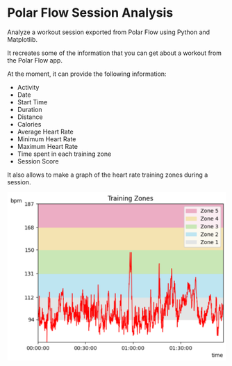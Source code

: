 # Polar Flow Session Analysis

Analyze a workout session exported from Polar Flow using Python and Matplotlib.

It recreates some of the information that you can get about a workout from the Polar Flow app.

At the moment, it can provide the following information:

* Activity
* Date
* Start Time
* Duration
* Distance
* Calories
* Average Heart Rate
* Minimum Heart Rate
* Maximum Heart Rate
* Time spent in each training zone
* Session Score

It also allows to make a graph of the heart rate training zones during a session.

![Matplotlib Output](matplotlib-output.PNG)